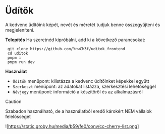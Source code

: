 # Üdítők

A kedvenc üdítőink képét, nevét és méretét tudjuk benne összegyűjteni és megjeleníteni.

**Telepítés**
Ha szeretnéd kipróbálni, add ki a következő parancsokat:

``` // szürke dobozban
 git clone https://github.com/YnwCh3f/uditok_frontend
 cd uditok
 pnpm i
 pnpm run dev
 ``` 
**Használat**
 - `Üdítők` menüpont: kilistázza a kedvenc üdítőinket képekkel együtt
 - `Szerkeszt` menüpont: az adatokat listázza, szerkesztési lehetőséggel
 - `Névjegy` menüpont: információ a készítőről és az alkalmazásról

> [!CAUTION]
> Szabadon használható, de a használatból eredő károkért NEM vállalok felelősséget

![https://static.groby.hu/media/b59/fe0/conv/cc-cherry-list.png]
